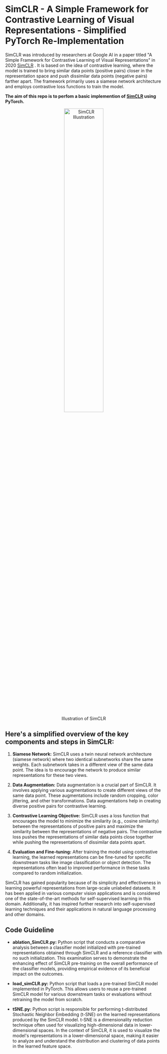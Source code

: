 # SimCLR - A Simple Framework for Contrastive Learning of Visual Representations - Simplified PyTorch Re-Implementation


SimCLR was introduced by researchers at Google AI in a paper titled "A Simple Framework for Contrastive Learning of Visual Representations" in 2020 <a href="https://arxiv.org/abs/2002.05709">SimCLR</a>  . It is based on the idea of contrastive learning, where the model is trained to bring similar data points (positive pairs) closer in the representation space and push dissimilar data points (negative pairs) farther apart. The framework primarily uses a siamese network architecture and employs contrastive loss functions to train the model. 

__The aim of this repo is to perfom a basic implemention of <a href="https://arxiv.org/abs/2002.05709">SimCLR</a> using PyTorch.__

<div align="center">
  <img width="50%" alt="SimCLR Illustration" src="https://1.bp.blogspot.com/--vH4PKpE9Yo/Xo4a2BYervI/AAAAAAAAFpM/vaFDwPXOyAokAC8Xh852DzOgEs22NhbXwCLcBGAsYHQ/s1600/image4.gif">
</div>
<div align="center">
  Illustration of SimCLR
</div>

## Here's a simplified overview of the key components and steps in SimCLR: ##

1. __Siamese Network:__ SimCLR uses a twin neural network architecture (siamese network) where two identical subnetworks share the same weights. Each subnetwork takes in a different view of the same data point. The idea is to encourage the network to produce similar representations for these two views.

2. __Data Augmentation:__ Data augmentation is a crucial part of SimCLR. It involves applying various augmentations to create different views of the same data point. These augmentations include random cropping, color jittering, and other transformations. Data augmentations help in creating diverse positive pairs for contrastive learning.

3. __Contrastive Learning Objective:__ SimCLR uses a loss function that encourages the model to minimize the similarity (e.g., cosine similarity) between the representations of positive pairs and maximize the similarity between the representations of negative pairs. The contrastive loss pushes the representations of similar data points close together while pushing the representations of dissimilar data points apart.

4. __Evaluation and Fine-tuning:__ After training the model using contrastive learning, the learned representations can be fine-tuned for specific downstream tasks like image classification or object detection. The representations often lead to improved performance in these tasks compared to random initialization.

SimCLR has gained popularity because of its simplicity and effectiveness in learning powerful representations from large-scale unlabeled datasets. It has been applied in various computer vision applications and is considered one of the state-of-the-art methods for self-supervised learning in this domain. Additionally, it has inspired further research into self-supervised learning techniques and their applications in natural language processing and other domains.

## Code Guideline ##

- __ablation_SimCLR.py:__  Python script that conducts a comparative analysis between a classifier model initialized with pre-trained representations obtained through SimCLR and a reference classifier with no such initialization. This examination serves to demonstrate the enhancing effect of SimCLR pre-training on the overall performance of the classifier models, providing empirical evidence of its beneficial impact on the outcomes.

- __load_simCLR.py:__  Python script that loads a pre-trained SimCLR model implemented in PyTorch. This allows users to reuse a pre-trained SimCLR model for various downstream tasks or evaluations without retraining the model from scratch.

- __tSNE.py:__   Python script is responsible for performing t-distributed Stochastic Neighbor Embedding (t-SNE) on the learned representations produced by the SimCLR model. t-SNE is a dimensionality reduction technique often used for visualizing high-dimensional data in lower-dimensional spaces. In the context of SimCLR, it is used to visualize the model's representations in a lower-dimensional space, making it easier to analyze and understand the distribution and clustering of data points in the learned feature space.
